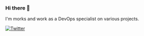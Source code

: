 ### Hi there 👋

I'm morks and work as a DevOps specialist on various projects. 

[![Twitter](https://img.shields.io/twitter/url/https/twitter.com/morksde.svg?style=social&label=Follow%20%40morksde)](https://twitter.com/morksde)
